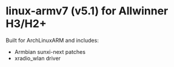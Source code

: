 # linux-armv7 (v5.1) for Allwinner H3/H2+
Built for ArchLinuxARM and includes:
- Armbian sunxi-next patches
- xradio_wlan driver
